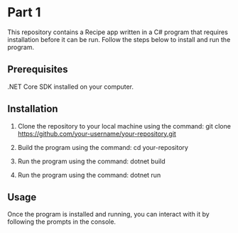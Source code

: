 # Part 1
This repository contains a Recipe app written in a C# program that requires installation before it can be run. Follow the steps below to install and run the program.

## Prerequisites
.NET Core SDK installed on your computer.

## Installation
1. Clone the repository to your local machine using the command:
git clone https://github.com/your-username/your-repository.git

2. Build the program using the command:
cd your-repository

3. Run the program using the command:
dotnet build

4. Run the program using the command:
dotnet run

## Usage
Once the program is installed and running, you can interact with it by following the prompts in the console.
